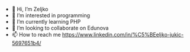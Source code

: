 - 👋 Hi, I’m Zeljko
- 👀 I’m interested in programming
- 🌱 I’m currently learning PHP
- 💞️ I’m looking to collaborate on Edunova
- 📫 How to reach me https://www.linkedin.com/in/%C5%BEeljko-jukic-5697651b4/


